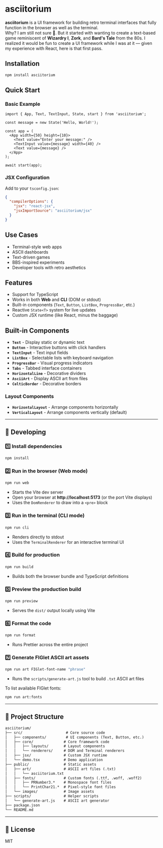 # asciitorium

**asciitorium** is a UI framework for building retro terminal interfaces that fully function in the browser as well as the terminal.  
Why? I am still not sure 🙂. But it started with wanting to create a text-based game reminiscent of **Wizardry I**, **Zork**, and **Bard's Tale** from the 80s. I realized it would be fun to create a UI framework while I was at it — given my experience with React, here is that first pass.

## Installation

```bash
npm install asciitorium
```

## Quick Start

### Basic Example

```tsx
import { App, Text, TextInput, State, start } from 'asciitorium';

const message = new State('Hello, World!');

const app = (
  <App width={50} height={10}>
    <Text value="Enter your message:" />
    <TextInput value={message} width={40} />
    <Text value={message} />
  </App>
);

await start(app);
```

### JSX Configuration

Add to your `tsconfig.json`:

```json
{
  "compilerOptions": {
    "jsx": "react-jsx",
    "jsxImportSource": "asciitorium/jsx"
  }
}
```

## Use Cases

- Terminal-style web apps
- ASCII dashboards
- Text-driven games
- BBS-inspired experiments
- Developer tools with retro aesthetics

## Features

- Support for TypeScript
- Works in both **Web** and **CLI** (DOM or stdout)
- Built-in components (`Text`, `Button`, `ListBox`, `ProgressBar`, etc.)
- Reactive `State<T>` system for live updates
- Custom JSX runtime (like React, minus the baggage)

## Built-in Components

- **`Text`** - Display static or dynamic text
- **`Button`** - Interactive buttons with click handlers
- **`TextInput`** - Text input fields
- **`ListBox`** - Selectable lists with keyboard navigation
- **`ProgressBar`** - Visual progress indicators
- **`Tabs`** - Tabbed interface containers
- **`HorizontalLine`** - Decorative dividers
- **`AsciiArt`** - Display ASCII art from files
- **`CelticBorder`** - Decorative borders

### Layout Components

- **`HorizontalLayout`** - Arrange components horizontally
- **`VerticalLayout`** - Arrange components vertically (default)

---

## 🚀 Developing

### 1️⃣ Install dependencies

```bash
npm install
```

### 2️⃣ Run in the browser (Web mode)

```bash
npm run web
```

- Starts the Vite dev server
- Open your browser at **http://localhost:5173** (or the port Vite displays)
- Uses the `DomRenderer` to draw into a `<pre>` block

### 3️⃣ Run in the terminal (CLI mode)

```bash
npm run cli
```

- Renders directly to stdout
- Uses the `TerminalRenderer` for an interactive terminal UI

### 4️⃣ Build for production

```bash
npm run build
```

- Builds both the browser bundle and TypeScript definitions

### 5️⃣ Preview the production build

```bash
npm run preview
```

- Serves the `dist/` output locally using Vite

### 6️⃣ Format the code

```bash
npm run format
```

- Runs Prettier across the entire project

### 7️⃣ Generate FIGlet ASCII art assets

```bash
npm run art FIGlet-font-name "phrase" 
```

- Runs the `scripts/generate-art.js` tool to build `.txt` ASCII art files

To list available FIGlet fonts:

```bash
npm run art:fonts
```

---

## 📂 Project Structure

```txt
asciitorium/
├── src/                    # Core source code
│   ├── components/         # UI components (Text, Button, etc.)
│   ├── core/              # Core framework code
│   │   ├── layouts/       # Layout components
│   │   └── renderers/     # DOM and Terminal renderers
│   ├── jsx/               # Custom JSX runtime
│   └── demo.tsx           # Demo application
├── public/                # Static assets
│   ├── art/               # ASCII art files (.txt)
│   │   └── asciitorium.txt
│   ├── fonts/             # Custom fonts (.ttf, .woff, .woff2)
│   │   ├── PRNumber3.*    # Monospace font files
│   │   └── PrintChar21.*  # Pixel-style font files
│   └── images/            # Image assets
├── scripts/               # Helper scripts
│   └── generate-art.js    # ASCII art generator
├── package.json
└── README.md
```

---

## 📜 License

MIT
